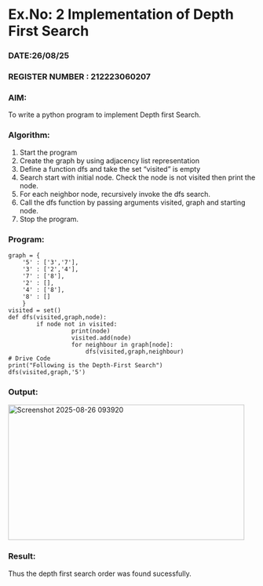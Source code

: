 # Ex.No: 2  Implementation of Depth First Search
### DATE:26/08/25                                                                            
### REGISTER NUMBER : 212223060207
### AIM: 
To write a python program to implement Depth first Search. 
### Algorithm:
1. Start the program
2. Create the graph by using adjacency list representation
3. Define a function dfs and take the set “visited” is empty 
4. Search start with initial node. Check the node is not visited then print the node.
5. For each neighbor node, recursively invoke the dfs search.
6. Call the dfs function by passing arguments visited, graph and starting node.
7. Stop the program.
### Program:
```
graph = {
    '5' : ['3','7'],
    '3' : ['2','4'],
    '7' : ['8'],
    '2' : [],
    '4' : ['8'],
    '8' : []
    }
visited = set()
def dfs(visited,graph,node):
        if node not in visited:
                  print(node)
                  visited.add(node)
                  for neighbour in graph[node]:
                      dfs(visited,graph,neighbour)
# Drive Code
print("Following is the Depth-First Search")
dfs(visited,graph,'5')
```
### Output:
<img width="481" height="276" alt="Screenshot 2025-08-26 093920" src="https://github.com/user-attachments/assets/7ea12095-2adf-4092-999a-295bf53740f2" />




### Result:
Thus the depth first search order was found sucessfully.
